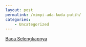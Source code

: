 ```yaml
---
layout: post
permalink: /mimpi-ada-kuda-putih/
categories:
    - Uncategorized
---
```


[Baca Selengkapnya](/10)